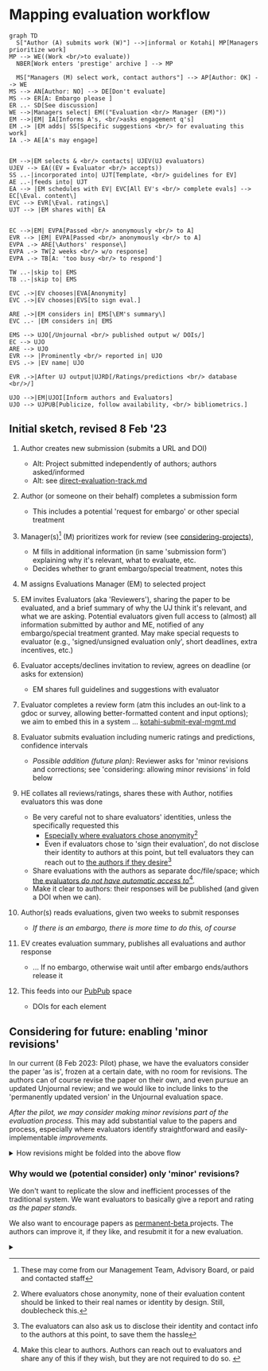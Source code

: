 # Mapping evaluation workflow

```mermaid
graph TD
  S["Author (A) submits work (W)"] -->|informal or Kotahi| MP[Managers prioritize work] 
MP --> WE((Work <br/>to evaluate))
  NBER[Work enters 'prestige' archive ] --> MP

  MS["Managers (M) select work, contact authors"] --> AP[Author: OK] --> WE
MS --> AN[Author: NO] --> DE[Don't evaluate]
MS --> ER[A: Embargo please ]
ER ..- SD[See discussion]
WE -->|Managers select| EM(("Evaluation <br/> Manager (EM)"))
EM -->|EM| IA[Informs A's, <br/>asks engagement q's]
EM .-> |EM adds| SS[Specific suggestions <br/> for evaluating this work] 
IA .-> AE[A's may engage] 


EM -->|EM selects & <br/> contacts| UJEV(UJ evaluators) 
UJEV --> EA((EV = Evaluator <br/> accepts))
SS ..-|incorporated into| UJT[Template, <br/> guidelines for EV]
AE ..-|feeds into| UJT 
EA --> |EM schedules with EV| EVC[All EV's <br/> complete evals] --> EC[\Eval. content\]
EVC --> EVR[\Eval. ratings\] 
UJT --> |EM shares with| EA 


EC -->|EM| EVPA[Passed <br/> anonymously <br/> to A]
EVR --> |EM| EVPA[Passed <br/> anonymously <br/> to A]
EVPA .-> ARE[\Authors' response\]
EVPA .-> TW[2 weeks <br/> w/o response]
EVPA .-> TB[A: 'too busy <br/> to respond']

TW ..-|skip to| EMS
TB ..-|skip to| EMS

EVC .->|EV chooses|EVA[Anonymity]
EVC .->|EV chooses|EVS[to sign eval.]

ARE .->|EM considers in| EMS[\EM's summary\] 
EVC ..- |EM considers in| EMS

EMS --> UJO[/Unjournal <br/> published output w/ DOIs/] 
EC --> UJO
ARE --> UJO 
EVR --> |Prominently <br/> reported in| UJO
EVS .-> |EV name| UJO

EVR .->|After UJ output|UJRD[/Ratings/predictions <br/> database <br/>/]

UJO -->|EM|UJOI[Inform authors and Evaluators]
UJO --> UJPUB[Publicize, follow availability, <br/> bibliometrics.] 

```

##

## Initial sketch, revised 8 Feb '23

1. &#x20;Author creates new submission (submits a URL and DOI)
   * Alt: Project submitted independently of authors; authors asked/informed
   * Alt: see [direct-evaluation-track.md](../policies-projects-evaluation-workflow/considering-projects/direct-evaluation-track.md "mention")
2. Author (or someone on their behalf) completes a submission form&#x20;
   * This includes a potential 'request for embargo' or other special treatment
3. Manager(s)[^1]  (M) prioritizes work for review (see [considering-projects](../policies-projects-evaluation-workflow/considering-projects/ "mention")),&#x20;
   * M fills in additional information (in same 'submission form') explaining why it's relevant, what to evaluate, etc.
   * Decides whether to grant embargo/special treatment, notes this
4. M assigns Evaluations Manager (EM) to selected project
5. EM invites Evaluators (aka 'Reviewers'), sharing the paper to be evaluated, and a brief summary of why the UJ think it's relevant, and what we are asking. Potential evaluators given full access to (almost) all information submitted by author and ME, notified of any embargo/special treatment granted. May make special requests to evaluator (e.g., 'signed/unsigned evaluation only', short deadlines, extra incentives, etc.)
6. Evaluator accepts/declines invitation to review, agrees on deadline (or asks for extension)
   * EM shares full guidelines and suggestions with evaluator
7. Evaluator completes a review form (atm this includes an out-link to a gdoc or survey, allowing better-formatted content and input options); we aim to embed this in a system ... [kotahi-submit-eval-mgmt.md](../management-tech-details-discussion/hosting-and-platforms/kotahi-submit-eval-mgmt.md "mention")
8. Evaluator submits evaluation including numeric ratings and predictions, confidence intervals
   * _Possible addition (future plan)_: Reviewer asks for 'minor revisions and corrections; see 'considering: allowing minor revisions' in fold below
9. HE collates all reviews/ratings, shares these with Author, notifies evaluators this was done
   * Be very careful not to share evaluators' identities, unless the specifically requested this
     * [Especially where evaluators chose anonymity](#user-content-fn-2)[^2]
     * Even if evaluators chose to 'sign their evaluation', do not disclose their identity to authors at this point, but tell evaluators they can reach out to [the authors if they desire](#user-content-fn-3)[^3]
   * Share evaluations with the authors as separate doc/file/space; which [the evaluators _do not have automatic access to_](#user-content-fn-4)[^4]_._
   * Make it clear to authors: their responses will be published (and given a DOI when we can).
10. Author(s) reads evaluations, given two weeks to submit responses
    * _If there is an embargo, there is more time to do this, of course_
11. &#x20;EV creates evaluation summary, publishes all evaluations and author response&#x20;
    * ... If no embargo, otherwise wait until after embargo ends/authors release it
12. This feeds into our [PubPub](https://unjournal.pubpub.org/) space&#x20;

    * DOIs for each element



## Considering for future: enabling  'minor revisions'

In our current (8 Feb 2023: Pilot) phase, we have the evaluators consider the paper 'as is', frozen at a certain date, with no room for revisions. The authors can of course revise the paper on their own, and even pursue an updated Unjournal review; and we would like to include links to the 'permanently updated version' in the Unjournal evaluation space.

_After the pilot, we may consider making minor revisions part of the evaluation process._ This may add substantial value to the papers and process, especially where evaluators identify straightforward and easily-implementable _improvements._&#x20;



<details>

<summary>How revisions might be folded into the above flow</summary>

_If 'minor revisions' are requested_:&#x20;

* ...  the author has 4 weeks (strict) to make these if they want to, submit a new linked manuscript, and also submit their response to the evaluation.
* _Optional_: Reviewers can comment on any minor revisions _and adjust their rating_

</details>



### **Why would we (potential consider) only 'minor' revisions?**

We don't want to replicate the slow and inefficient processes of the traditional system. We want evaluators to basically give a report and rating _as the paper stands._&#x20;

We also want to encourage papers as [permanent-beta ](../benefits-and-features/living-research-projects.md)projects. The authors can improve it, if they like, and resubmit it for a new evaluation.&#x20;



<details>

<summary></summary>



</details>

[^1]: These may come from our Management Team, Advisory Board, or paid and contacted staff

[^2]: Where evaluators chose anonymity, none of their evaluation content should be linked to their real names or identity by design. Still, doublecheck this.



[^3]: The evaluators can also ask us to disclose their identity and contact info to the authors at this point, to save them the hassle

[^4]: Make this clear to authors. Authors can reach out to evaluators and share any of this if they wish, but they are not required to do so.&#x20;
